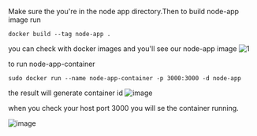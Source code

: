 Make sure the you're in the node app directory.Then to build node-app image 
run
```
docker build --tag node-app .
```
you can check with docker images and you'll see our node-app image
![1](https://github.com/user-attachments/assets/d4f569ed-6cc5-4064-8d21-d5d8b6e0fe1a)


to run node-app-container 
```
sudo docker run --name node-app-container -p 3000:3000 -d node-app
```
the result will generate container id
![image](https://github.com/user-attachments/assets/dfae6967-1cad-4c17-aaa3-105d6ff22421)


when you check your host port 3000 you will se the container running.


![image](https://github.com/user-attachments/assets/cce7dee6-de6a-4f8d-bd0f-80412a55f92d)
